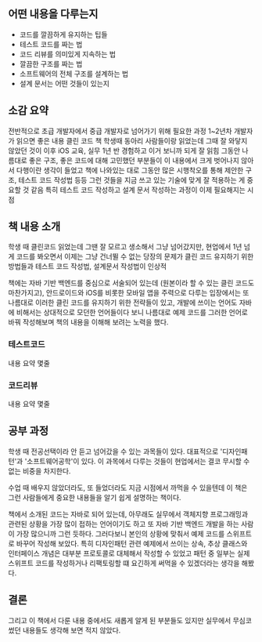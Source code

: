 ## 어떤 내용을 다루는지
- 코드를 깔끔하게 유지하는 팁들
- 테스트 코드를 짜는 법
- 코드 리뷰를 의미있게 지속하는 법
- 깔끔한 구조를 짜는 법
- 소프트웨어의 전체 구조를 설계하는 법
- 설계 문서는 어떤 것들이 있는지


## 소감 요약 
전반적으로 초급 개발자에서 중급 개발자로 넘어가기 위해 필요한 과정
1~2년차 개발자가 읽으면 좋은 내용
클린 코드 책 학생때 동아리 사람들이랑 읽었는데 그때 잘 와닿지 않았던 것이 이후 iOS 교육, 실무 1년 반 경험하고 이거 보니까 되게 잘 읽힘
그동안 나름대로 좋은 구조, 좋은 코드에 대해 고민했던 부분들이 이 내용에서 크게 벗어나지 않아서 다행이란 생각이 들었고
책에 나와있는 대로 그동안 많은 시행착오를 통해 제안한 구조, 테스트 코드 작성법 등등 그런 것들을 지금 쓰고 있는 기술에 맞게 잘 적용하는 게 중요할 것 같음 
특히 테스트 코드 작성하고 설계 문서 작성하는 과정이 이제 필요해지는 시점


## 책 내용 소개

학생 때 클린코드 읽었는데 그땐 잘 모르고 생소해서 그냥 넘어갔지만, 현업에서 1년 넘게 코드를 봐오면서 이제는 그냥 건너뛸 수 없는 당장의 문제가 클린 코드 유지하기 위한 방법들과 테스트 코드 작성법, 설계문서 작성법이 인상적

책에는 자바 기반 백엔드를 중심으로 서술되어 있는데 (원본이라 할 수 있는 클린 코드도 마찬가지고), 안드로이드와 iOS를 비롯한 모바일 앱을 주력으로 다루는 입장에서는 또 나름대로 이러한 클린 코드를 유지하기 위한 전략들이 있고, 개발에 쓰이는 언어도 자바에 비해서는 상대적으로 모던한 언어들이다 보니 나름대로 예제 코드를 그러한 언어로 바꿔 작성해보며 책의 내용을 이해해 보려는 노력을 했다. 


### 테스트코드
내용 요약 몇줄


### 코드리뷰
내용 요약 몇줄


## 공부 과정
학생 때 전공선택이라 안 듣고 넘어갔을 수 있는 과목들이 있다. 대표적으로 '디자인패턴'과 '소프트웨어공학'이 있다. 
이 과목에서 다루는 것들이 현업에서는 결코 무시할 수 없는 비중을 차지한다.   

수업 때 배우지 않았더라도, 또 들었더라도 지금 시점에서 까먹을 수 있을텐데
이 책은 그런 사람들에게 중요한 내용들을 알기 쉽게 설명하는 책이다.

책에서 소개된 코드는 자바로 되어 있는데, 아무래도 실무에서 객체지향 프로그래밍과 관련된 상황을 가장 많이 접하는 언어이기도 하고 또 자바 기반 백엔드 개발을 하는 사람이 가장 많으니까 그런 듯하다.
그러다보니 본인의 상황에 맞춰서 예제 코드를 스위프트로 바꾸어 작성해 보았다. 특히 디자인패턴 관련 예제에서 쓰이는 상속, 추상 클래스와 인터페이스 개념은 대부분 프로토콜로 대체해서 작성할 수 있었고
패턴 중 일부는 실제 스위프트 코드를 작성하거나 리팩토링할 떄 요긴하게 써먹을 수 있겠더라는 생각을 해봤다.

 
## 결론

그리고 이 책에서 다룬 내용 중에서도 새롭게 알게 된 부분들도 있지만 실무에서 무심코 썼던 내용들도 생각해 보면 적지 않았다.


